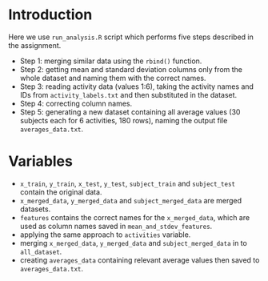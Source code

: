 # Introduction

Here we use `run_analysis.R` script which performs five steps described in the assignment.

* Step 1: merging similar data using the `rbind()` function. 
* Step 2: getting mean and standard deviation columns only from the whole dataset and naming them with the correct names. 
* Step 3: reading activity data (values 1:6), taking the activity names and IDs from `activity_labels.txt` and then substituted in the dataset.
* Step 4: correcting column names.
* Step 5: generating a new dataset containing all average values (30 subjects each for 6 activities, 180 rows), naming the output file `averages_data.txt`.

# Variables

* `x_train`, `y_train`, `x_test`, `y_test`, `subject_train` and `subject_test` contain the original data.
* `x_merged_data`, `y_merged_data` and `subject_merged_data` are merged datasets.
* `features` contains the correct names for the `x_merged_data`, which are used as column names saved in `mean_and_stdev_features`.
* applying the same approach to `activities` variable.
* merging `x_merged_data`, `y_merged_data` and `subject_merged_data` in to `all_dataset`.
* creating `averages_data` containing relevant average values then saved to `averages_data.txt`.
